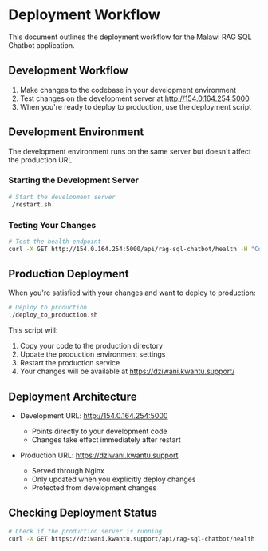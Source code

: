 # Deployment Workflow

This document outlines the deployment workflow for the Malawi RAG SQL Chatbot application.

## Development Workflow

1. Make changes to the codebase in your development environment
2. Test changes on the development server at http://154.0.164.254:5000
3. When you're ready to deploy to production, use the deployment script

## Development Environment

The development environment runs on the same server but doesn't affect the production URL.

### Starting the Development Server

```bash
# Start the development server
./restart.sh
```

### Testing Your Changes

```bash
# Test the health endpoint
curl -X GET http://154.0.164.254:5000/api/rag-sql-chatbot/health -H "Content-Type: application/json" | jq
```

## Production Deployment

When you're satisfied with your changes and want to deploy to production:

```bash
# Deploy to production
./deploy_to_production.sh
```

This script will:
1. Copy your code to the production directory
2. Update the production environment settings
3. Restart the production service
4. Your changes will be available at https://dziwani.kwantu.support/

## Deployment Architecture

- Development URL: http://154.0.164.254:5000
  - Points directly to your development code
  - Changes take effect immediately after restart

- Production URL: https://dziwani.kwantu.support
  - Served through Nginx
  - Only updated when you explicitly deploy changes
  - Protected from development changes

## Checking Deployment Status

```bash
# Check if the production server is running
curl -X GET https://dziwani.kwantu.support/api/rag-sql-chatbot/health
```
